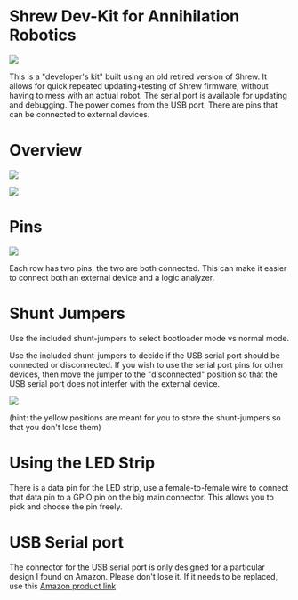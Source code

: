 # Shrew Dev-Kit for Annihilation Robotics

![](imgs/shrew-dev-kit.jpg)

This is a "developer's kit" built using an old retired version of Shrew. It allows for quick repeated updating+testing of Shrew firmware, without having to mess with an actual robot. The serial port is available for updating and debugging. The power comes from the USB port. There are pins that can be connected to external devices.

# Overview

![](imgs/shrew-dev-kit-labelled-major.jpg)

![](imgs/shrew-dev-kit-labelled-2.jpg)

# Pins

![](imgs/shrew-dev-kit-labelled-pins.jpg)

Each row has two pins, the two are both connected. This can make it easier to connect both an external device and a logic analyzer.

# Shunt Jumpers

Use the included shunt-jumpers to select bootloader mode vs normal mode.

Use the included shunt-jumpers to decide if the USB serial port should be connected or disconnected. If you wish to use the serial port pins for other devices, then move the jumper to the "disconnected"  position so that the USB serial port does not interfer with the external device.

![](imgs/shrew-dev-kit-labelled-jumpers.jpg)

(hint: the yellow positions are meant for you to store the shunt-jumpers so that you don't lose them)

# Using the LED Strip

There is a data pin for the LED strip, use a female-to-female wire to connect that data pin to a GPIO pin on the big main connector. This allows you to pick and choose the pin freely.

# USB Serial port

The connector for the USB serial port is only designed for a particular design I found on Amazon. Please don't lose it. If it needs to be replaced, use this [Amazon product link](https://www.amazon.com/gp/product/B07T1XR9FT/)
